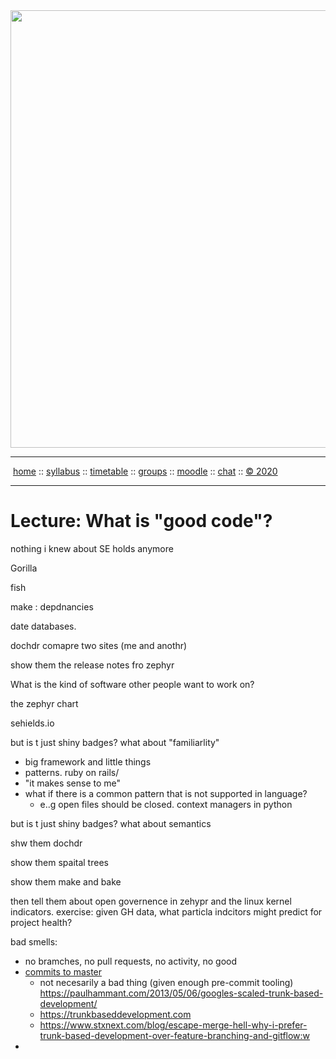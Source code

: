 <a name=top>
<a href="http://tiny.cc/seng20"><img  width=700
  src="https://raw.githubusercontent.com/txt/se20/master/etc/img/teamBanner.png"></a>
<hr>
<p>
&nbsp;<a href="https://tiny.cc/seng20">home</a> ::
<a href="https://github.com/txt/se20/blob/master/docs/syllabus.md#top">syllabus</a> ::
<a href="https://github.com/txt/se20/blob/master/docs/syllabus.md#timetable">timetable</a> ::
<a href="https://drive.google.com/drive/folders/1ZFn6H8-4kx5uP34bpFgIFonkz9Tw3nYM?usp=sharing">groups</a> ::
<a href="https://moodle-courses2021.wolfware.ncsu.edu/course/view.php?id=3873">moodle</a> ::
<a href="http://seng20.slack.com">chat</a>  ::
<a href="https://github.com/txt/se20/blob/master/LICENSE.md#top">&copy; 2020</a>  
<br>
<hr>

# Lecture: What is "good code"?

nothing i knew about SE holds anymore

Gorilla

fish

make : depdnancies

date databases.

dochdr
comapre two sites (me and anothr)

show them the release notes fro  zephyr

What is the kind of software other people want to work on?

the zephyr chart

sehields.io

but is t just shiny badges? what about "familiarlity"
- big framework and little things
- patterns. ruby on rails/
- "it makes sense to me"
- what if there is a common pattern that is not supported in language?
  - e..g open files should be closed. context managers in python

but is t just shiny badges? what about semantics

shw them dochdr

show them spaital trees

show them  make and bake

then tell them about open governence in zehypr and the linux kernel indicators. exercise: given GH data, what particla indcitors might predict for project health?

bad smells:

- no bramches, no pull requests, no activity, no good
- [commits to master](https://www.quora.com/I-work-for-a-startup-our-CTO-loves-writing-code-and-he-frequently-commits-bad-code-directly-to-the-master-branch-What-should-I-do)
  - not necesarily a bad thing (given enough pre-commit tooling) https://paulhammant.com/2013/05/06/googles-scaled-trunk-based-development/
  - https://trunkbaseddevelopment.com
  - https://www.stxnext.com/blog/escape-merge-hell-why-i-prefer-trunk-based-development-over-feature-branching-and-gitflow:w
- 
